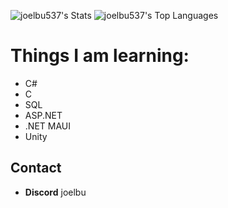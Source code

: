 ![joelbu537's Stats](https://github-readme-stats.vercel.app/api?username=joelbu537&theme=vue-dark&show_icons=true&hide_border=true&count_private=true)
![joelbu537's Top Languages](https://github-readme-stats.vercel.app/api/top-langs/?username=joelbu537&theme=vue-dark&show_icons=true&hide_border=true&layout=compact)
# Things I am learning:
- C#
- C
- SQL
- ASP.NET
- .NET MAUI
- Unity

## Contact
- **Discord**  joelbu
